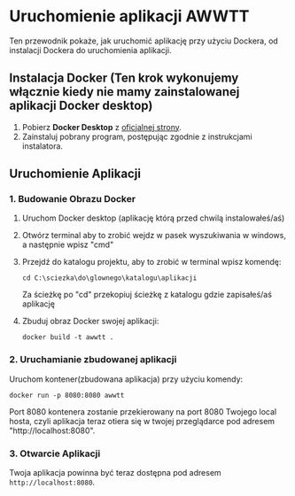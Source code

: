 # Uruchomienie aplikacji AWWTT

Ten przewodnik pokaże, jak uruchomić aplikację przy użyciu Dockera, od instalacji Dockera do uruchomienia aplikacji.

## Instalacja Docker (Ten krok wykonujemy włącznie kiedy nie mamy zainstalowanej aplikacji Docker desktop)

1. Pobierz **Docker Desktop** z [oficjalnej strony](https://www.docker.com/get-started/).
2. Zainstaluj pobrany program, postępując zgodnie z instrukcjami instalatora.

## Uruchomienie Aplikacji

### 1. Budowanie Obrazu Docker
1. Uruchom Docker desktop (aplikację którą przed chwilą instalowałeś/aś)
2. Otwórz terminal aby to zrobić wejdz w pasek wyszukiwania w windows, a następnie wpisz "cmd"
3. Przejdź do katalogu projektu, aby to zrobić w terminal wpisz komendę:
   ```
   cd C:\sciezka\do\glownego\katalogu\aplikacji
   ```
   Za ścieżkę po "cd" przekopiuj ścieżkę z katalogu gdzie zapisałeś/aś aplikację

4. Zbuduj obraz Docker swojej aplikacji:
   ```
   docker build -t awwtt .
   ```

### 2. Uruchamianie zbudowanej aplikacji
Uruchom kontener(zbudowana aplikacja) przy użyciu komendy:
```
docker run -p 8080:8080 awwtt
```
Port 8080 kontenera zostanie przekierowany na port 8080 Twojego local hosta, czyli aplikacja teraz otiera się w twojej przeglądarce pod adresem "http://localhost:8080".

### 3. Otwarcie Aplikacji
Twoja aplikacja powinna być teraz dostępna pod adresem `http://localhost:8080`.